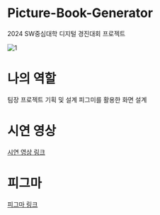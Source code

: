 # Picture-Book-Generator
2024 SW중심대학 디지털 경진대회 프로젝트

![1](https://github.com/user-attachments/assets/73bf9aca-c818-4145-bf42-04ba95f6945c)

# 나의 역할
팀장
프로젝트 기획 및 설계
피그미를 활용한 화면 설계


# 시연 영상
[시연 영상 링크](https://drive.google.com/file/d/1Wc8A12PwRX8_1sduQE2BFtQIrBCXJf4w/view?usp=drive_link)


# 피그마
[피그마 링크](https://www.figma.com/design/zQeCpEzrNLkiFEigwFvTLi/SW-%EA%B2%BD%EC%A7%84%EB%8C%80%ED%9A%8C?node-id=0-1&t=EhScyk2Wqwg5GKCV-1)
